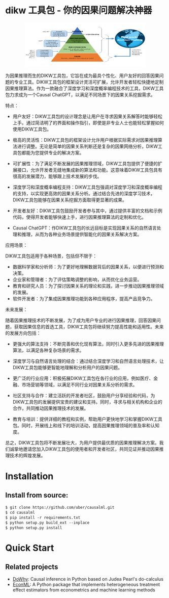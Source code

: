 # dikw 工具包 - 你的因果问题解决神器


<div align="center">
  <a href="https://github.com/uber/causalml"><img width="380px" height="140px" src="https://raw.githubusercontent.com/Causal-Inference-ZeroToAll/dikw/master/docs/_static/img/dikw.png"></a>
</div>


为因果推理而生的DIKW工具包，它旨在成为最具个性化、用户友好的回答因果问题的专业工具。DIKW工具包的框架设计灵活可扩展，允许开发者轻松快捷地定制因果推理算法。作为一款融合了深度学习和深度概率编程技术的工具，DIKW工具包力求成为一个Causal ChatGPT，以满足不同场景下的因果关系挖掘需求。

特点：

- 用户友好：DIKW工具包的设计理念是让用户在寻求因果关系解答时能够轻松上手。通过简洁明了的界面和操作指引，即使是非专业人士也能轻松掌握如何使用DIKW工具包。

- 极高的灵活性：DIKW工具包的框架设计允许用户根据实际需求对因果推理算法进行调整。无论是简单的因果关系判断还是复杂的因果网络分析，DIKW工具包都能为您提供专业的解决方案。

- 可扩展性：为了满足不断发展的因果推理领域，DIKW工具包提供了便捷的扩展接口，允许开发者无缝地集成新的算法和功能。这意味着DIKW工具包具有很高的发展潜力，能够跟上技术发展的步伐。

- 深度学习和深度概率编程支持：DIKW工具包强调对深度学习和深度概率编程的支持，以实现更高效的因果关系分析。通过结合先进的深度学习技术，DIKW工具包能够在因果关系挖掘方面取得更显著的成果。

- 开发者友好：DIKW工具包鼓励开发者参与其中，通过提供丰富的文档和示例代码，使得开发者能够快速上手，进行因果推理算法的定制和优化。

- Causal ChatGPT：作DIKW工具包的长远目标是实现因果关系的自然语言处理和推理，从而为各种业务场景提供智能化的因果关系解决方案。

应用场景：

DIKW工具包适用于各种场景，包括但不限于：

- 数据科学家和分析师：为了更好地理解数据背后的因果关系，以便进行预测和决策。
- 企业家和管理者：为了评估策略调整的影响，从而优化业务运营。
- 教育和研究人员：为了探讨因果关系的理论和实践，进一步推动因果推理领域的发展。
- 软件开发者：为了集成因果推理功能到各种应用程序，提高产品竞争力。

未来发展：

随着因果推理技术的不断发展，为了成为用户专业的进行因果推理，回答因果问题，获取因果信息的首选工具，DIKW工具包将继续努力提高性能和适用性。未来的发展方向包括：

- 更强大的算法支持：不断完善和优化现有算法，同时引入更多先进的因果推理算法，以满足各种复杂场景的需求。

- 深度学习与自然语言处理的结合：通过结合深度学习和自然语言处理技术，让DIKW工具包能够更智能地理解和分析用户的因果问题。

- 更广泛的行业应用：积极拓展DIKW工具包在各行业的应用，例如医疗、金融、市场营销等领域，以满足不同行业对因果关系分析的需求。

- 社区支持与合作：建立活跃的开发者社区，鼓励用户分享经验和代码，为DIKW工具包的发展提供宝贵的建议和支持。同时，寻求与相关机构和企业的合作，共同推动因果推理技术的发展。

- 教育与培训：提供详细的教程和实例，帮助用户更快地学习和掌握DIKW工具包。同时，开展线上和线下的培训活动，提高因果推理领域的普及率和认知度。

总之，DIKW工具包将不断发展壮大，为用户提供最优质的因果推理解决方案。我们诚挚地邀请您加入DIKW工具包的使用者和开发者社区，共同见证并推动因果推理技术的辉煌发展。




# Installation



## Install from source:

```
$ git clone https://github.com/uber/causalml.git
$ cd causalml
$ pip install -r requirements.txt
$ python setup.py build_ext --inplace
$ python setup.py install
```


# Quick Start

 

## Related projects

* [DoWhy](https://github.com/Microsoft/dowhy):  Causal inference in Python based on Judea Pearl's do-calculus
* [EconML](https://github.com/microsoft/EconML): A Python package that implements heterogeneous treatment effect estimators from econometrics and machine learning methods
